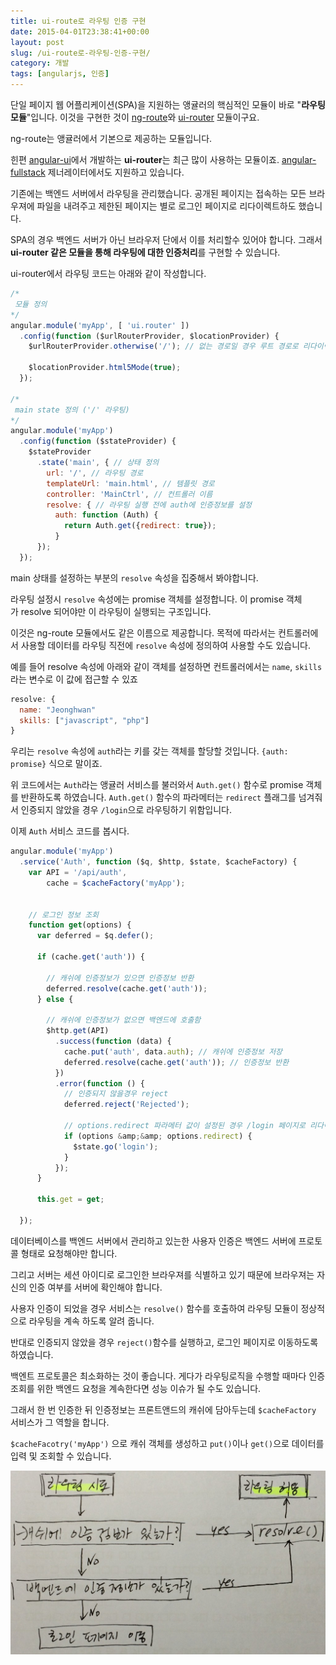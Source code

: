 ```yaml
---
title: ui-route로 라우팅 인증 구현
date: 2015-04-01T23:38:41+00:00
layout: post
slug: /ui-route로-라우팅-인증-구현/
category: 개발
tags: [angularjs, 인증]
---
```


단일 페이지 웹 어플리케이션(SPA)을 지원하는 앵귤러의 핵심적인 모듈이 바로 "**라우팅 모듈**"입니다.
이것을 구현한 것이 <a href="https://docs.angularjs.org/api/ngRoute">ng-route</a>와 <a href="https://github.com/angular-ui/ui-router">ui-router</a> 모듈이구요.

ng-route는 앵귤러에서 기본으로 제공하는 모듈입니다.

힌편 <a href="http://angular-ui.github.io/">angular-ui</a>에서 개발하는 **ui-router**는 최근 많이 사용하는 모듈이죠.
<a href="https://github.com/DaftMonk/generator-angular-fullstack">angular-fullstack</a> 제너레이터에서도 지원하고 있습니다.

기존에는 백엔드 서버에서 라우팅을 관리했습니다.
공개된 페이지는 접속하는 모든 브라우져에 파일을 내려주고 제한된 페이지는 별로 로그인 페이지로 리다이렉트하도 했습니다.

SPA의 경우 백엔드 서버가 아닌 브라우저 단에서 이를 처리할수 있어야 합니다.
그래서 **ui-router 같은 모듈을 통해 라우팅에 대한 인증처리**를 구현할 수 있습니다.

ui-router에서 라우팅 코드는 아래와 같이 작성합니다.

```js
/*
 모듈 정의
*/
angular.module('myApp', [ 'ui.router' ])
  .config(function ($urlRouterProvider, $locationProvider) {
    $urlRouterProvider.otherwise('/'); // 없는 경로일 경우 루트 경로로 리다이렉트

    $locationProvider.html5Mode(true);
  });

/*
 main state 정의 ('/' 라우팅)
*/
angular.module('myApp')
  .config(function ($stateProvider) {
    $stateProvider
      .state('main', { // 상태 정의
        url: '/', // 라우팅 경로
        templateUrl: 'main.html', // 템플릿 경로
        controller: 'MainCtrl', // 컨트롤러 이름
        resolve: { // 라우팅 실행 전에 auth에 인증정보를 설정
          auth: function (Auth) {
            return Auth.get({redirect: true});
          }
      });
  });
```

main 상태를 설정하는 부분의 `resolve` 속성을 집중해서 봐야합니다.

라우팅 설정시 `resolve` 속성에는 promise 객체를 설정합니다.
이 promise 객체가 resolve 되어야만 이 라우팅이 실행되는 구조입니다.

이것은 ng-route 모듈에서도 같은 이름으로 제공합니다.
목적에 따라서는 컨트롤러에서 사용할 데이터를 라우팅 직전에 `resolve` 속성에 정의하여 사용할 수도 있습니다.

예를 들어 resolve 속성에 아래와 같이 객체를 설정하면 컨트롤러에서는 `name`, `skills`라는 변수로 이 값에 접근할 수 있죠

```js
resolve: {
  name: "Jeonghwan"
  skills: ["javascript", "php"]
}
```

우리는 `resolve` 속성에 `auth`라는 키를 갖는 객체를 할당할 것입니다.
`{auth: promise}` 식으로 말이죠.

위 코드에서는 `Auth`라는 앵귤러 서비스를 불러와서 `Auth.get()` 함수로 promise 객체를 반환하도록 하였습니다.
`Auth.get()` 함수의 파라메터는 `redirect` 플래그를 넘겨줘서 인증되지 않았을 경우 `/login`으로 라우팅하기 위함입니다.

이제 `Auth` 서비스 코드를 봅시다.

```js
angular.module('myApp')
  .service('Auth', function ($q, $http, $state, $cacheFactory) {
    var API = '/api/auth',
        cache = $cacheFactory('myApp');


    // 로그인 정보 조회
    function get(options) {
      var deferred = $q.defer();

      if (cache.get('auth')) {

        // 캐쉬에 인증정보가 있으면 인증정보 반환
        deferred.resolve(cache.get('auth'));
      } else {

        // 캐쉬에 인증정보가 없으면 백엔드에 호출함
        $http.get(API)
          .success(function (data) {
            cache.put('auth', data.auth); // 캐쉬에 인증정보 저장
            deferred.resolve(cache.get('auth')); // 인증정보 반환
          })
          .error(function () {
            // 인증되지 않을경우 reject
            deferred.reject('Rejected');

            // options.redirect 파라메터 값이 설정된 경우 /login 페이지로 리다이랙트
            if (options &amp;&amp; options.redirect) {
              $state.go('login');
            }
          });
      }

      this.get = get;

  });
```

데이터베이스를 백엔드 서버에서 관리하고 있는한 사용자 인증은 백엔드 서버에 프로토콜 형태로 요청해야만 합니다.

그리고 서버는 세션 아이디로 로그인한 브라우져를 식별하고 있기 때문에 브라우져는 자신의 인증 여부를 서버에 확인해야 합니다.

사용자 인증이 되었을 경우 서비스는 `resolve()` 함수를 호출하여 라우팅 모듈이 정상적으로 라우팅을 계속 하도록 알려 줍니다.

반대로 인증되지 않았을 경우 `reject()`함수를 실행하고, 로그인 페이지로 이동하도록 하였습니다.

백엔트 프로토콜은 최소화하는 것이 좋습니다.
게다가 라우팅로직을 수행할 때마다 인증 조회를 위한 백엔드 요청을 계속한다면 성능 이슈가 될 수도 있습니다.

그래서 한 번 인증한 뒤 인증정보는 프론트앤드의 캐쉬에 담아두는데 `$cacheFactory` 서비스가 그 역할을 합니다.

`$cacheFacotry('myApp')` 으로 캐쉬 객체를 생성하고 `put()`이나 `get()`으로 데이터를 입력 및 조회할 수 있습니다.

![full-size-render](/assets/imgs/2015/full-size-render.jpg)
